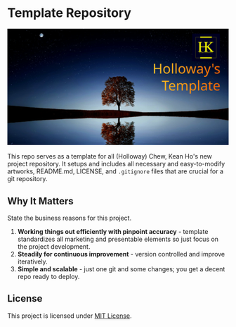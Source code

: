 # Template Repository
[![Holloway's Template](artworks/logo-1200x630.svg)](https://github.com/hollowaykeanho/Template)

This repo serves as a template for all (Holloway) Chew, Kean Ho's new project
repository. It setups and includes all necessary and easy-to-modify artworks,
README.md, LICENSE, and `.gitignore` files that are crucial for a git
repository.




## Why It Matters
State the business reasons for this project.

1. **Working things out efficiently with pinpoint accuracy** - template
   standardizes all marketing and presentable elements so just focus on the
   project development.
2. **Steadily for continuous improvement** - version controlled and improve
   iteratively.
3. **Simple and scalable** - just one git and some changes; you get a decent
   repo ready to deploy.




## License
This project is licensed under [MIT License](LICENSE).
